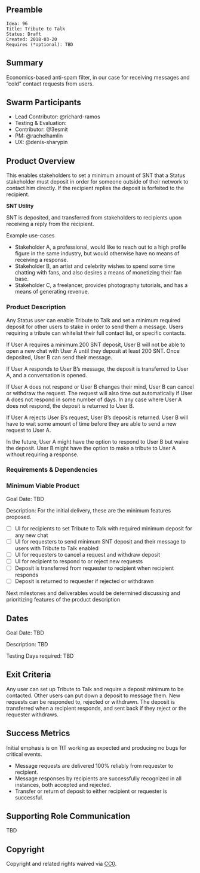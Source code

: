 ## Preamble

    Idea: 96
    Title: Tribute to Talk
    Status: Draft
    Created: 2018-03-20
    Requires (*optional): TBD


## Summary
Economics-based anti-spam filter, in our case for receiving messages and “cold” contact requests from users.


## Swarm Participants
- Lead Contributor: @richard-ramos
- Testing & Evaluation: 
- Contributor: @3esmit
- PM:  @rachelhamlin
- UX: @denis-sharypin


## Product Overview
This enables stakeholders to set a minimum amount of SNT that a Status stakeholder must deposit in order for someone outside of their network to contact him directly. If the recipient replies the deposit is forfeited to the recipient.

**SNT Utility**

SNT is deposited, and transferred from stakeholders to recipients upon receiving a reply from the recipient.

Example use-cases

- Stakeholder A, a professional, would like to reach out to a high profile figure in the same industry, but would otherwise have no means of receiving a response.
- Stakeholder B, an artist and celebrity wishes to spend some time chatting with fans, and also desires a means of monetizing their fan base.
- Stakeholder C, a freelancer, provides photography tutorials, and has a means of generating revenue.

### Product Description
Any Status user can enable Tribute to Talk and set a minimum required deposit for other users to stake in order to send them a message. Users requiring a tribute can whitelist their full contact list, or specific contacts.

If User A requires a minimum 200 SNT deposit, User B will not be able to open a new chat with User A until they deposit at least 200 SNT. Once deposited, User B can send their message.

If User A responds to User B’s message, the deposit is transferred to User A, and a conversation is opened.

If User A does not respond or User B changes their mind, User B can cancel or withdraw the request. The request will also time out automatically if User A does not respond in some number of days. In any case where User A does not respond, the deposit is returned to User B.

If User A rejects User B’s request, User B’s deposit is returned. User B will have to wait some amount of time before they are able to send a new request to User A.

In the future, User A might have the option to respond to User B but waive the deposit. User B might have the option to make a tribute to User A without requiring a response. 


### Requirements & Dependencies
<!-- Are there bugs or feature requests in other repositories that are part of this Idea? -->
<!-- There is no approval unless the idea requires to be reviewed by supporting organelles (Financial, Hiring, or Design). -->
<!-- The Swarm must develop a fully fleshed out Requirements document for the idea to proceed, to the satisfaction of participants. -->

### Minimum Viable Product
Goal Date: TBD 

Description:
For the initial delivery, these are the minimum features proposed.
- [ ] UI for recipients to set Tribute to Talk with required minimum deposit for any new chat
- [ ] UI for requesters to send minimum SNT deposit and their message to users with Tribute to Talk enabled
- [ ] UI for requesters to cancel a request and withdraw deposit
- [ ] UI for recipient to respond to or reject new requests 
- [ ] Deposit is transferred from requester to recipient when recipient responds
- [ ] Deposit is returned to requester if rejected or withdrawn

Next milestones and deliverables would be determined discussing and prioritizing features of the product description

## Dates
Goal Date: TBD 

Description: TBD 

Testing Days required: TBD 

## Exit Criteria
Any user can set up Tribute to Talk and require a deposit minimum to be contacted. Other users can put down a deposit to message them. New requests can be responded to, rejected or withdrawn. The deposit is transferred when a recipient responds, and sent back if they reject or the requester withdraws.

## Success Metrics
Initial emphasis is on TtT working as expected and producing no bugs for critical events. 

- Message requests are delivered 100% reliably from requester to recipient.
- Message responses by recipients are successfully recognized in all instances, both accepted and rejected.
- Transfer or return of deposit to either recipient or requester is successful.


## Supporting Role Communication
TBD

## Copyright
Copyright and related rights waived via [CC0](https://creativecommons.org/publicdomain/zero/1.0/).
